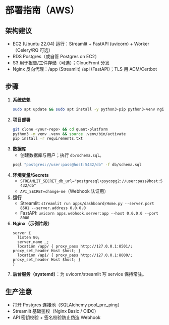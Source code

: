 # 部署指南（AWS）

## 架构建议
- EC2 (Ubuntu 22.04) 运行：Streamlit + FastAPI (uvicorn) + Worker（Celery/RQ 可选）
- RDS Postgres（或自管 Postgres on EC2）
- S3 用于报告/工件存储（可选）；CloudFront 分发
- Nginx 反向代理：/app (Streamlit) /api (FastAPI)；TLS 用 ACM/Certbot

## 步骤
1. **系统依赖**
   ```bash
   sudo apt update && sudo apt install -y python3-pip python3-venv nginx postgresql-client
   ```
2. **项目部署**
   ```bash
   git clone <your-repo> && cd quant-platform
   python3 -m venv .venv && source .venv/bin/activate
   pip install -r requirements.txt
   ```
3. **数据库**
   - 创建数据库与用户；执行 `db/schema.sql`。
   ```bash
   psql "postgres://user:pass@host:5432/db" -f db/schema.sql
   ```
4. **环境变量/Secrets**
   - `STREAMLIT_SECRET_db_url="postgresql+psycopg2://user:pass@host:5432/db"`
   - `API_SECRET=change-me`（Webhook 认证用）
5. **运行**
   - Streamlit: `streamlit run apps/dashboard/Home.py --server.port 8501 --server.address 0.0.0.0`
   - FastAPI: `uvicorn apps.webhook.server:app --host 0.0.0.0 --port 8000`
6. **Nginx（示例片段）**
   ```nginx
   server {
     listen 80;
     server_name _;
     location /app/ { proxy_pass http://127.0.0.1:8501/; proxy_set_header Host $host; }
     location /api/ { proxy_pass http://127.0.0.1:8000/; proxy_set_header Host $host; }
   }
   ```
7. **后台服务（systemd）**：为 uvicorn/streamlit 写 service 保持常驻。

## 生产注意
- 打开 Postgres 连接池（SQLAlchemy pool_pre_ping）
- Streamlit 基础鉴权（Nginx Basic / OIDC）
- API 密钥校验 + 签名校验防止伪造 Webhook
